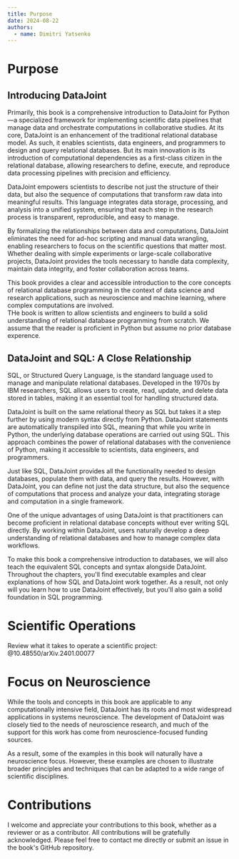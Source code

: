 ```yaml
---
title: Purpose
date: 2024-08-22
authors:
  - name: Dimitri Yatsenko
---
```


# Purpose

## Introducing DataJoint 

Primarily, this book is a comprehensive introduction to DataJoint for Python—a specialized framework for implementing scientific data pipelines that manage data and orchestrate computations in collaborative studies.
At its core, DataJoint is an enhancement of the traditional relational database model.
As such, it enables scientists, data engineers, and programmers to design and query relational databases.
But its main innovation is its introduction of computational dependencies as a first-class citizen in the relational database, allowing researchers to define, execute, and reproduce data processing pipelines with precision and efficiency. 

DataJoint empowers scientists to describe not just the structure of their data, but also the sequence of computations that transform raw data into meaningful results. This language integrates data storage, processing, and analysis into a unified system, ensuring that each step in the research process is transparent, reproducible, and easy to manage.

By formalizing the relationships between data and computations, DataJoint eliminates the need for ad-hoc scripting and manual data wrangling, enabling researchers to focus on the scientific questions that matter most. Whether dealing with simple experiments or large-scale collaborative projects, DataJoint provides the tools necessary to handle data complexity, maintain data integrity, and foster collaboration across teams.

This book provides a clear and accessible introduction to the core concepts of relational database programming in the context of data science and research applications, such as neuroscience and machine learning, where complex computations are involved.  
THe book is written to allow scientists and engineers to build a solid understanding of relational database programming from scratch. We assume that the reader is proficient in Python but assume no prior database experence. 

## DataJoint and SQL: A Close Relationship

SQL, or Structured Query Language, is the standard language used to manage and manipulate relational databases. Developed in the 1970s by IBM researchers, SQL allows users to create, read, update, and delete data stored in tables, making it an essential tool for handling structured data.

DataJoint is built on the same relational theory as SQL but takes it a step further by using modern syntax directly from Python. DataJoint statements are automatically transpiled into SQL, meaning that while you write in Python, the underlying database operations are carried out using SQL. This approach combines the power of relational databases with the convenience of Python, making it accessible to scientists, data engineers, and programmers.

Just like SQL, DataJoint provides all the functionality needed to design databases, populate them with data, and query the results. However, with DataJoint, you can define not just the data structure, but also the sequence of computations that process and analyze your data, integrating storage and computation in a single framework.

One of the unique advantages of using DataJoint is that practitioners can become proficient in relational database concepts without ever writing SQL directly. By working within DataJoint, users naturally develop a deep understanding of relational databases and how to manage complex data workflows.

To make this book a comprehensive introduction to databases, we will also teach the equivalent SQL concepts and syntax alongside DataJoint. Throughout the chapters, you'll find executable examples and clear explanations of how SQL and DataJoint work together. As a result, not only will you learn how to use DataJoint effectively, but you'll also gain a solid foundation in SQL programming.

# Scientific Operations 
Review what it takes to operate a scientific project: @10.48550/arXiv.2401.00077

# Focus on Neuroscience

While the tools and concepts in this book are applicable to any computationally intensive field, DataJoint has its roots and most widespread applications in systems neuroscience. The development of DataJoint was closely tied to the needs of neuroscience research, and much of the support for this work has come from neuroscience-focused funding sources.

As a result, some of the examples in this book will naturally have a neuroscience focus. However, these examples are chosen to illustrate broader principles and techniques that can be adapted to a wide range of scientific disciplines.

# Contributions

I welcome and appreciate your contributions to this book, whether as a reviewer or as a contributor.
All contributions will be gratefully acknowledged.
Please feel free to contact me directly or submit an issue in the book's GitHub repository.
